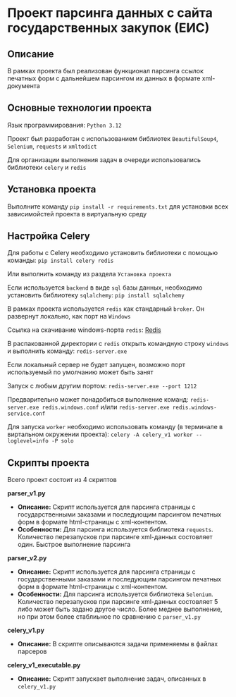 # Проект парсинга данных с сайта государственных закупок (ЕИС)

## Описание
В рамках проекта был реализован функционал парсинга ссылок печатных форм с дальнейшем парсингом их данных в формате xml-документа

## Основные технологии проекта
Язык программирования: `Python 3.12`

Проект был разработан с использованием библиотек `BeautifulSoup4`, `Selenium`, `requests` и `xmltodict`

Для организации выполнения задач в очереди использовались библиотеки `celery` и `redis`

## Установка проекта
Выполните команду `pip install -r requirements.txt` для установки всех зависимойстей проекта в виртуальную среду

## Настройка Celery
Для работы с Celery необходимо установить библиотеки с помощью команды: `pip install celery redis`

Или выполнить команду из раздела `Установка проекта`

Если используется `backend` в виде `sql` базы данных, необходимо установить библиотеку `sqlalchemy`: `pip install sqlalchemy`

В рамках проекта используется `redis` как стандарный `broker`. Он развернут локально, как порт на `Windows`

Ссылка на скачивание windows-порта `redis`: [Redis](https://github.com/tporadowski/redis/releases/tag/v5.0.14.1)

В распакованной директории с `redis` открыть командную строку `windows` и выполнить команду: `redis-server.exe`

Если локальный сервер не будет запущен, возможно порт используемый по умолчанию может быть занят

Запуск с любым другим портом: `redis-server.exe --port 1212`

Предварительно может понадобиться выполнение команд: `redis-server.exe redis.windows.conf` и/или `redis-server.exe redis.windows-service.conf`

Для запуска `worker` необходимо использовать команду (в терминале в виртальном окружении проекта): `celery -A celery_v1 worker --loglevel=info -P solo`


## Скрипты проекта

Всего проект состоит из 4 скриптов

__parser_v1.py__ </br>
- __Описание:__ Скрипт используется для парсинга страницы с государственными заказами и последующим парсингом печатных форм в формате html-страницы с xml-контентом.
- __Особенности:__ Для парсинга используется библиотека `requests`. Количество перезапусков при парсинге xml-данных состовляет один. Быстрое выполнение парсинга

__parser_v2.py__ </br>
- __Описание:__ Скрипт используется для парсинга страницы с государственными заказами и последующим парсингом печатных форм в формате html-страницы с xml-контентом.
- __Особенности:__ Для парсинга используется библиотека `Selenium`. Количество перезапусков при парсинге xml-данных состовляет 5 либо может быть задано другое число. Более меднее выполнение, но при этом более стаблиьное по сравнению с `parser_v1.py`

__celery_v1.py__ </br>
- __Описание:__ В скрипте описываются задачи применяемы в файлах парсеров 

__celery_v1_executable.py__ </br>
- __Описание:__ Скрипт запускает выполнение задач, описанных в `celery_v1.py`
